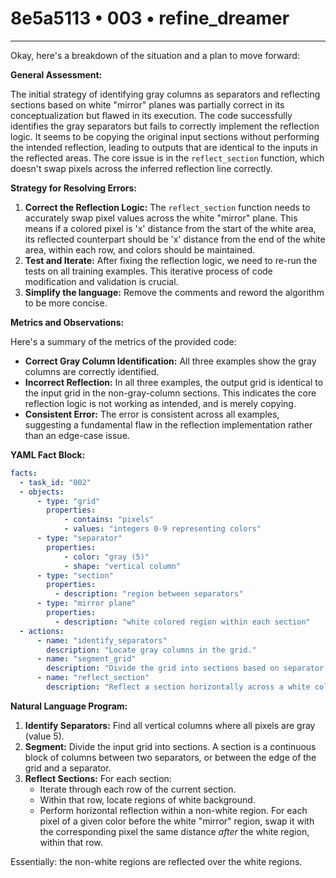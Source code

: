 # 8e5a5113 • 003 • refine_dreamer

---
Okay, here's a breakdown of the situation and a plan to move forward:

**General Assessment:**

The initial strategy of identifying gray columns as separators and reflecting sections based on white "mirror" planes was partially correct in its conceptualization but flawed in its execution. The code successfully identifies the gray separators but fails to correctly implement the reflection logic. It seems to be copying the original input sections without performing the intended reflection, leading to outputs that are identical to the inputs in the reflected areas. The core issue is in the `reflect_section` function, which doesn't swap pixels across the inferred reflection line correctly.

**Strategy for Resolving Errors:**

1.  **Correct the Reflection Logic:** The `reflect_section` function needs to accurately swap pixel values across the white "mirror" plane. This means if a colored pixel is 'x' distance from the start of the white area, its reflected counterpart should be 'x' distance from the end of the white area, within each row, and colors should be maintained.
2.  **Test and Iterate:** After fixing the reflection logic, we need to re-run the tests on all training examples. This iterative process of code modification and validation is crucial.
3. **Simplify the language:** Remove the comments and reword the algorithm to be more concise.

**Metrics and Observations:**

Here's a summary of the metrics of the provided code:

*   **Correct Gray Column Identification:** All three examples show the gray columns are correctly identified.
*   **Incorrect Reflection:** In all three examples, the output grid is identical to the input grid in the non-gray-column sections. This indicates the core reflection logic is not working as intended, and is merely copying.
*   **Consistent Error:** The error is consistent across all examples, suggesting a fundamental flaw in the reflection implementation rather than an edge-case issue.

**YAML Fact Block:**

```yaml
facts:
  - task_id: "002"
  - objects:
      - type: "grid"
        properties:
            - contains: "pixels"
            - values: "integers 0-9 representing colors"
      - type: "separator"
        properties:
            - color: "gray (5)"
            - shape: "vertical column"
      - type: "section"
        properties:
          - description: "region between separators"
      - type: "mirror plane"
        properties:
          - description: "white colored region within each section"
  - actions:
      - name: "identify_separators"
        description: "Locate gray columns in the grid."
      - name: "segment_grid"
        description: "Divide the grid into sections based on separator locations."
      - name: "reflect_section"
        description: "Reflect a section horizontally across a white colored region acting as the mirror plane."
```

**Natural Language Program:**

1.  **Identify Separators:** Find all vertical columns where all pixels are gray (value 5).
2.  **Segment:** Divide the input grid into sections. A section is a continuous block of columns between two separators, or between the edge of the grid and a separator.
3. **Reflect Sections:** For each section:
    *   Iterate through each row of the current section.
    *   Within that row, locate regions of white background.
    *   Perform horizontal reflection within a non-white region. For each pixel of a given color before the white "mirror" region, swap it with the corresponding pixel the same distance *after* the white region, within that row.

Essentially: the non-white regions are reflected over the white regions.

